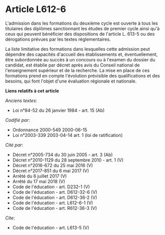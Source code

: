 # Article L612-6

L'admission dans les formations du deuxième cycle est ouverte à tous les titulaires des diplômes sanctionnant les études de
premier cycle ainsi qu'à ceux qui peuvent bénéficier des dispositions de l'article L. 613-5 ou des dérogations prévues par
les textes réglementaires. 

La liste limitative des formations dans lesquelles cette admission peut dépendre des capacités d'accueil des établissements
et, éventuellement, être subordonnée au succès à un concours ou à l'examen du dossier du candidat, est établie par décret
après avis du Conseil national de l'enseignement supérieur et de la recherche. La mise en place de ces formations prend en
compte l'évolution prévisible des qualifications et des besoins, qui font l'objet d'une évaluation régionale et nationale.

**Liens relatifs à cet article**

_Anciens textes_:

  - Loi n°84-52 du 26 janvier 1984 - art. 15 (Ab)

_Codifié par_:

  - Ordonnance 2000-549 2000-06-15
  - Loi n°2003-339 2003-04-14 art. 1 (loi de ratification)

_Cité par_:

  - Décret n°2005-734 du 30 juin 2005 - art. 3 (Ab)
  - Décret n°2010-1129 du 28 septembre 2010 - art. 1 (V)
  - Décret n°2016-672 du 25 mai 2016 (V)
  - Décret n°2017-851 du 6 mai 2017 (V)
  - Arrêté du 6 juillet 2017 (V)
  - Arrêté du 17 mai 2018 (V)
  - Code de l'éducation - art. D232-1 (V)
  - Code de l'éducation - art. D612-32-6 (V)
  - Code de l'éducation - art. D612-36-2 (V)
  - Code de l'éducation - art. L612-6-1 (V)
  - Code de l'éducation - art. R612-36-3 (V)

_Cite_:

  - Code de l'éducation - art. L613-5 (V)
